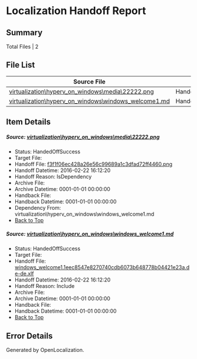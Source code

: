 # <a name='report-top'></a> Localization Handoff Report

## Summary
 Total Files | 2

## File List
 Source File | Status | Details 
 ----------- | ------ | ------- 
 [virtualization\hyperv_on_windows\media\22222.png](https://github.com/OpenLocalizationOrg/hyperV/blob/523da3452b5dc4a7203b4de75c8cb05f46050f43/virtualization/hyperv_on_windows/media/22222.png) | HandedOffSuccess | [Details](#f3f1f06ec428a26e56c99689a1c3dfad72ff4460109)
 [virtualization\hyperv_on_windows\windows_welcome1.md](https://github.com/OpenLocalizationOrg/hyperV/blob/523da3452b5dc4a7203b4de75c8cb05f46050f43/virtualization/hyperv_on_windows/windows_welcome1.md) | HandedOffSuccess | [Details](#25a794bd56d974bf454b9b3a84f73a81b18bded1204)

## Item Details
##### <a name='f3f1f06ec428a26e56c99689a1c3dfad72ff4460109'></a> Source: [virtualization\hyperv_on_windows\media\22222.png](https://github.com/OpenLocalizationOrg/hyperV/blob/523da3452b5dc4a7203b4de75c8cb05f46050f43/virtualization/hyperv_on_windows/media/22222.png)
* Status: HandedOffSuccess
* Target File: 
* Handoff File: [f3f1f06ec428a26e56c99689a1c3dfad72ff4460.png](https://github.com/OpenLocalizationOrg/olhandoff/blob/cd5a2f9a737c1503ad35ecfeb079047b2011938f/ol-handoff/OpenLocalizationOrg/hyperV.de-de/master/ht-test/f3f1f06ec428a26e56c99689a1c3dfad72ff4460.png)
* Handoff Datetime: 2016-02-22 16:12:20
* Handoff Reason: IsDependency
* Archive File: 
* Archive Datetime: 0001-01-01 00:00:00
* Handback File: 
* Handback Datetime: 0001-01-01 00:00:00
* Dependency From: virtualization\hyperv_on_windows\windows_welcome1.md
* [Back to Top](#report-top)

##### <a name='25a794bd56d974bf454b9b3a84f73a81b18bded1204'></a> Source: [virtualization\hyperv_on_windows\windows_welcome1.md](https://github.com/OpenLocalizationOrg/hyperV/blob/523da3452b5dc4a7203b4de75c8cb05f46050f43/virtualization/hyperv_on_windows/windows_welcome1.md)
* Status: HandedOffSuccess
* Target File: 
* Handoff File: [windows_welcome1.1eec8547e8270740cdb6073b648778b04421e23a.de-de.xlf](https://github.com/OpenLocalizationOrg/olhandoff/blob/cd5a2f9a737c1503ad35ecfeb079047b2011938f/ol-handoff/OpenLocalizationOrg/hyperV.de-de/master/ht-test/windows_welcome1.1eec8547e8270740cdb6073b648778b04421e23a.de-de.xlf)
* Handoff Datetime: 2016-02-22 16:12:20
* Handoff Reason: Include
* Archive File: 
* Archive Datetime: 0001-01-01 00:00:00
* Handback File: 
* Handback Datetime: 0001-01-01 00:00:00
* [Back to Top](#report-top)


## Error Details

Generated by OpenLocalization.
